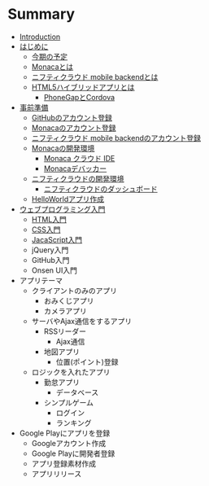 # Summary

* [Introduction](README.md)
* [はじめに](preface.md)
   * [今期の予定](about_term_koriyamadojo_2016.md)
   * [Monacaとは](about_monaca.md)
   * [ニフティクラウド mobile backendとは](about_ncmb.md)
   * [HTML5ハイブリッドアプリとは](abount_html5_hybrid_app.md)
       * [PhoneGapとCordova](abount_phonegap_cordova.md)
* [事前準備](prep.md)
   * [GitHubのアカウント登録](prep_github.md)
   * [Monacaのアカウント登録](prep_monaca.md)
   * [ニフティクラウド mobile backendのアカウント登録](prep_nifty.md)
   * [Monacaの開発環境](dev_environment.md)
       * [Monaca クラウド IDE](dev_monaca.md)
       * [Monacaデバッカー](dev_debugger.md)
   * [ニフティクラウドの開発環境](dev_nifty.md)
       * [ニフティクラウドのダッシュボード](dev_nifty_dashboard.md)
   * [HelloWorldアプリ作成](dev_sample.md)
* [ウェブプログラミング入門](prep_programming.md)
   * [HTML入門](intro_html.md)
   * [CSS入門](cssru_men.md)
   * [JacaScript入門](js.md)
   * jQuery入門
   * GitHub入門
   * Onsen UI入門
* アプリテーマ
   * クライアントのみのアプリ
       * おみくじアプリ
       * カメラアプリ
   * サーバやAjax通信をするアプリ
       * RSSリーダー
           * Ajax通信
       * 地図アプリ
           * 位置(ポイント)登録
   * ロジックを入れたアプリ
       * 勤怠アプリ
           * データベース
       * シンプルゲーム
           * ログイン
           * ランキング
* Google Playにアプリを登録
   * Googleアカウント作成
   * Google Playに開発者登録
   * アプリ登録素材作成
   * アプリリリース

